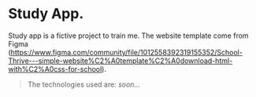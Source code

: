 # Study App.

Study app is a fictive project to train me.
The website template come from Figma (https://www.figma.com/community/file/1012558392319155352/School-Thrive---simple-website%C2%A0template%C2%A0download-html-with%C2%A0css-for-school).

> The technologies used are:
> _soon..._
